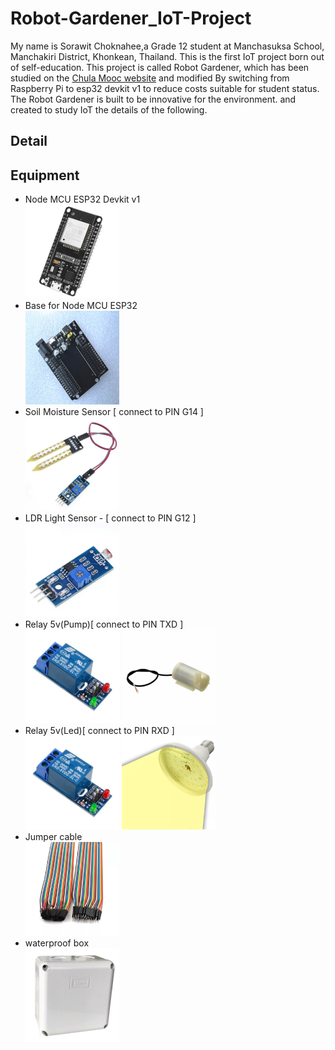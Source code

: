 # Robot-Gardener_IoT-Project
   My name is Sorawit Choknahee,a Grade 12 student at Manchasuksa School, Manchakiri District, Khonkean, Thailand.
This is the first IoT project born out of self-education. This project is called Robot Gardener, which has been studied on the <a href="https://mooc.chula.ac.th/">Chula Mooc website</a> and modified By switching from Raspberry Pi to esp32 devkit v1 to reduce costs suitable for student status.
   The Robot Gardener is built to be innovative for the environment. and created to study IoT the details of the following. 

## Detail
  

## Equipment 
 <ul> 
  <li>Node MCU ESP32 Devkit v1</li>
   <img src="/Image/ESP32.png"  width="150" height="150">
   <li>Base for Node MCU ESP32</li>
   <img src="/Image/base.png"  width="150" height="150">
   <li>Soil Moisture Sensor [ connect to PIN G14 ]</li>
   <img src="/Image/soil moisture sensor.png"  width="150" height="150">
   <li>LDR Light Sensor -  [ connect to PIN G12 ]</li> 
   <img src="/Image/LDR Sensor.png"  width="150" height="150">
   <li>Relay 5v(Pump)[ connect to PIN TXD ]</li>
   <img src="/Image/Relay 5V.png"  width="150" height="150"> <img src="/Image/Pump.png"  width="150" height="150">
   <li>Relay 5v(Led)[ connect to PIN RXD ]</li>
   <img src="/Image/Relay 5V.png" width="150" height="150"> <img src="/Image/LED.jpg"  width="150" height="150">
   <li>Jumper cable</li>
   <img src="/Image/cable.jpg"  width="150" height="150">
   <li>waterproof box</li>
   <img src="/Image/BOX.jpg"  width="150" height="150">
 </ul>

